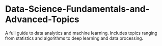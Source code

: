# Data-Science-Fundamentals-and-Advanced-Topics
A full guide to data analytics and machine learning. Includes topics ranging from statistics and algorithms to deep learning and data processing.
